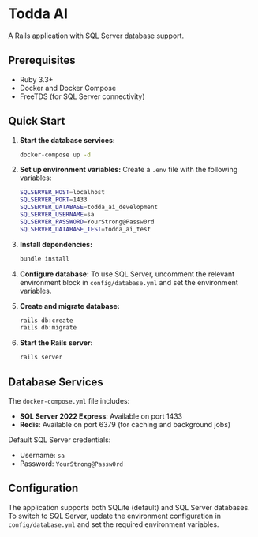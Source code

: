 # Todda AI

A Rails application with SQL Server database support.

## Prerequisites

* Ruby 3.3+
* Docker and Docker Compose
* FreeTDS (for SQL Server connectivity)

## Quick Start

1. **Start the database services:**
   ```bash
   docker-compose up -d
   ```

2. **Set up environment variables:**
   Create a `.env` file with the following variables:
   ```bash
   SQLSERVER_HOST=localhost
   SQLSERVER_PORT=1433
   SQLSERVER_DATABASE=todda_ai_development
   SQLSERVER_USERNAME=sa
   SQLSERVER_PASSWORD=YourStrong@Passw0rd
   SQLSERVER_DATABASE_TEST=todda_ai_test
   ```

3. **Install dependencies:**
   ```bash
   bundle install
   ```

4. **Configure database:**
   To use SQL Server, uncomment the relevant environment block in `config/database.yml` and set the environment variables.

5. **Create and migrate database:**
   ```bash
   rails db:create
   rails db:migrate
   ```

6. **Start the Rails server:**
   ```bash
   rails server
   ```

## Database Services

The `docker-compose.yml` file includes:
- **SQL Server 2022 Express**: Available on port 1433
- **Redis**: Available on port 6379 (for caching and background jobs)

Default SQL Server credentials:
- Username: `sa`
- Password: `YourStrong@Passw0rd`

## Configuration

The application supports both SQLite (default) and SQL Server databases. To switch to SQL Server, update the environment configuration in `config/database.yml` and set the required environment variables.
